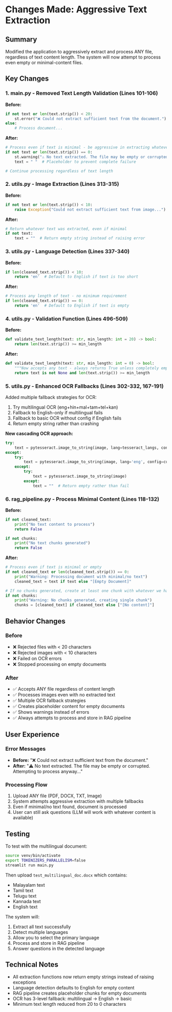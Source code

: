 # Changes Made: Aggressive Text Extraction

## Summary
Modified the application to aggressively extract and process ANY file, regardless of text content length. The system will now attempt to process even empty or minimal-content files.

## Key Changes

### 1. main.py - Removed Text Length Validation (Lines 101-106)
**Before:**
```python
if not text or len(text.strip()) < 20:
    st.error("❌ Could not extract sufficient text from the document.")
else:
    # Process document...
```

**After:**
```python
# Process even if text is minimal - be aggressive in extracting whatever is available
if not text or len(text.strip()) == 0:
    st.warning("⚠️ No text extracted. The file may be empty or corrupted. Attempting to process anyway...")
    text = " "  # Placeholder to prevent complete failure

# Continue processing regardless of text length
```

### 2. utils.py - Image Extraction (Lines 313-315)
**Before:**
```python
if not text or len(text.strip()) < 10:
    raise Exception("Could not extract sufficient text from image...")
```

**After:**
```python
# Return whatever text was extracted, even if minimal
if not text:
    text = ""  # Return empty string instead of raising error
```

### 3. utils.py - Language Detection (Lines 337-340)
**Before:**
```python
if len(cleaned_text.strip()) < 10:
    return 'en'  # Default to English if text is too short
```

**After:**
```python
# Process any length of text - no minimum requirement
if len(cleaned_text.strip()) == 0:
    return 'en'  # Default to English if text is empty
```

### 4. utils.py - Validation Function (Lines 496-509)
**Before:**
```python
def validate_text_length(text: str, min_length: int = 20) -> bool:
    return len(text.strip()) >= min_length
```

**After:**
```python
def validate_text_length(text: str, min_length: int = 0) -> bool:
    """Now accepts any text - always returns True unless completely empty."""
    return text is not None and len(text.strip()) >= min_length
```

### 5. utils.py - Enhanced OCR Fallbacks (Lines 302-332, 167-191)
Added multiple fallback strategies for OCR:
1. Try multilingual OCR (eng+hin+mal+tam+tel+kan)
2. Fallback to English-only if multilingual fails
3. Fallback to basic OCR without config if English fails
4. Return empty string rather than crashing

**New cascading OCR approach:**
```python
try:
    text = pytesseract.image_to_string(image, lang=tesseract_langs, config=custom_config)
except:
    try:
        text = pytesseract.image_to_string(image, lang='eng', config=custom_config)
    except:
        try:
            text = pytesseract.image_to_string(image)
        except:
            text = ""  # Return empty rather than fail
```

### 6. rag_pipeline.py - Process Minimal Content (Lines 118-132)
**Before:**
```python
if not cleaned_text:
    print("No text content to process")
    return False

if not chunks:
    print("No text chunks generated")
    return False
```

**After:**
```python
# Process even if text is minimal or empty
if not cleaned_text or len(cleaned_text.strip()) == 0:
    print("Warning: Processing document with minimal/no text")
    cleaned_text = text if text else "[Empty Document]"

# If no chunks generated, create at least one chunk with whatever we have
if not chunks:
    print("Warning: No chunks generated, creating single chunk")
    chunks = [cleaned_text] if cleaned_text else ["[No content]"]
```

## Behavior Changes

### Before
- ❌ Rejected files with < 20 characters
- ❌ Rejected images with < 10 characters
- ❌ Failed on OCR errors
- ❌ Stopped processing on empty documents

### After
- ✅ Accepts ANY file regardless of content length
- ✅ Processes images even with no extracted text
- ✅ Multiple OCR fallback strategies
- ✅ Creates placeholder content for empty documents
- ✅ Shows warnings instead of errors
- ✅ Always attempts to process and store in RAG pipeline

## User Experience

### Error Messages
- **Before:** "❌ Could not extract sufficient text from the document."
- **After:** "⚠️ No text extracted. The file may be empty or corrupted. Attempting to process anyway..."

### Processing Flow
1. Upload ANY file (PDF, DOCX, TXT, Image)
2. System attempts aggressive extraction with multiple fallbacks
3. Even if minimal/no text found, document is processed
4. User can still ask questions (LLM will work with whatever content is available)

## Testing

To test with the multilingual document:
```bash
source venv/bin/activate
export TOKENIZERS_PARALLELISM=false
streamlit run main.py
```

Then upload `test_multilingual_doc.docx` which contains:
- Malayalam text
- Tamil text
- Telugu text
- Kannada text
- English text

The system will:
1. Extract all text successfully
2. Detect multiple languages
3. Allow you to select the primary language
4. Process and store in RAG pipeline
5. Answer questions in the detected language

## Technical Notes

- All extraction functions now return empty strings instead of raising exceptions
- Language detection defaults to English for empty content
- RAG pipeline creates placeholder chunks for empty documents
- OCR has 3-level fallback: multilingual → English → basic
- Minimum text length reduced from 20 to 0 characters
